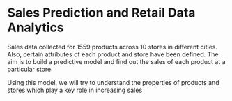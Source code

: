 
# Sales Prediction and Retail Data Analytics

Sales data collected for 1559 products across 10 stores in different cities. Also, certain attributes of each product and store have been defined. The aim is to build a predictive model and find out the sales of each product at a particular store.

Using this model, we will try to understand the properties of products and stores which play a key role in increasing sales


